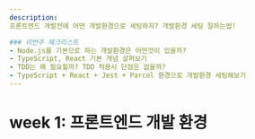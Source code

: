 ```yaml
---
description:
프론트엔드 개발전에 어떤 개발환경으로 세팅하지? 개발환경 세팅 잘하는법!

### 이번주 체크리스트
- Node.js를 기본으로 하는 개발환경은 어떤것이 있을까?
- TypeScript, React 기본 개념 살펴보기
- TDD는 왜 필요할까? TDD 적용시 단점은 없을까?
- TypeScript + React + Jest + Parcel 환경으로 개발환경 세팅해보기
---
```


# week 1: 프론트엔드 개발 환경
